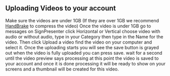 ## Uploading Videos to your account
Make sure the videos are under 1GB (If they are over 1GB we recommend [HandBrake](https://handbrake.fr/) to compress the video) 
Once the video is under 1GB go to messages on SignPresenter click Horizontal or Vertical choose video with audio or without audio, type 
in your Category then type in the Name for the video. Then click Upload a video find the video on your computer and select it. 
Once the uploading starts you will see the save button is grayed out when the video is fully uploaded you can press save.
wait for a second until the video preview says processing at this point the video 
is saved to your account and once it is done processing it will be ready to show on your screens and a thumbnail will be created for this video.
